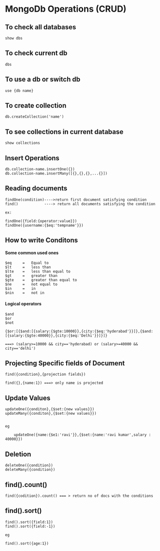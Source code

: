# MongoDb Operations (CRUD)

## To check all databases

    show dbs

## To check current db

    dbs

## To use a db or switch db

    use {db name}

## To create collection

    db.createCollection('name')

## To see collections in current database

    show collections

## Insert Operations

    db.collection-name.insertOne({})
    db.collection-name.insertMany([{},{},{},...{}])

## Reading documents

    findOne(condition)---->return first document satisfying condition
    find()            ----> return all documents satisfying the condition

    ex:

    findOne({field:{operator:value}})
    findOne({username:{$eq:'tempname'}})

## How to write Conditons

#### Some common used ones

    $eq     =   Equal to
    $lt     =   less than
    $lte    =   less than equal to
    $gt     =   greater than
    $gte    =   greater than equal to
    $ne     =   not equal to
    $in     =   in
    $nin    =   not in

#### Logical operators

    $and
    $or
    $not

    {$or:[{$and:[{salary:{$gte:10000}},{city:{$eq:'hyderabad'}}]},{$and:[{salary:{$gte:40000}},{city:{$eq:'Delhi'}}]}]}

    ===> (salary>=10000 && city=='hyderabad) or (salary>=40000 && city=='delhi')

## Projecting Specific fields of Document

    find({condition},{projection fields})

    find({},{name:1}) ===> only name is projected

## Update Values

    updateOne({conditon},{$set:{new values}})
    updateMany({conditon},{$set:{new values}})


    eg

        updateOne({name:{$e1:'ravi'}},{$set:{name:'ravi kumar',salary : 40000}})

## Deletion

    deleteOne({condition})
    deleteMany({condition})

## find().count()

    find({codition}).count() === > return no of docs with the conditions

## find().sort()

    find().sort({field:1})
    find().sort({field:-1})

    eg

    find().sort({age:1})
